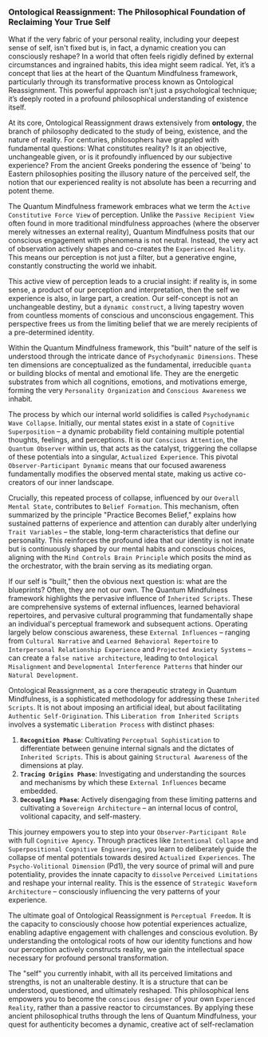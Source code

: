 ### Ontological Reassignment: The Philosophical Foundation of Reclaiming Your True Self

What if the very fabric of your personal reality, including your deepest sense of self, isn't fixed but is, in fact, a dynamic creation you can consciously reshape? In a world that often feels rigidly defined by external circumstances and ingrained habits, this idea might seem radical. Yet, it’s a concept that lies at the heart of the Quantum Mindfulness framework, particularly through its transformative process known as Ontological Reassignment. This powerful approach isn't just a psychological technique; it’s deeply rooted in a profound philosophical understanding of existence itself.

At its core, Ontological Reassignment draws extensively from **ontology**, the branch of philosophy dedicated to the study of being, existence, and the nature of reality. For centuries, philosophers have grappled with fundamental questions: What constitutes reality? Is it an objective, unchangeable given, or is it profoundly influenced by our subjective experience? From the ancient Greeks pondering the essence of 'being' to Eastern philosophies positing the illusory nature of the perceived self, the notion that our experienced reality is not absolute has been a recurring and potent theme.

The Quantum Mindfulness framework embraces what we term the `Active Constitutive Force View` of perception. Unlike the `Passive Recipient View` often found in more traditional mindfulness approaches (where the observer merely witnesses an external reality), Quantum Mindfulness posits that our conscious engagement with phenomena is not neutral. Instead, the very act of observation actively shapes and co-creates the `Experienced Reality`. This means our perception is not just a filter, but a generative engine, constantly constructing the world we inhabit.

This active view of perception leads to a crucial insight: if reality is, in some sense, a product of our perception and interpretation, then the self we experience is also, in large part, a creation. Our self-concept is not an unchangeable destiny, but a `dynamic construct`, a living tapestry woven from countless moments of conscious and unconscious engagement. This perspective frees us from the limiting belief that we are merely recipients of a pre-determined identity.

Within the Quantum Mindfulness framework, this "built" nature of the self is understood through the intricate dance of `Psychodynamic Dimensions`. These ten dimensions are conceptualized as the fundamental, irreducible `quanta` or building blocks of mental and emotional life. They are the energetic substrates from which all cognitions, emotions, and motivations emerge, forming the very `Personality Organization` and `Conscious Awareness` we inhabit.

The process by which our internal world solidifies is called `Psychodynamic Wave Collapse`. Initially, our mental states exist in a state of `Cognitive Superposition` – a dynamic probability field containing multiple potential thoughts, feelings, and perceptions. It is our `Conscious Attention`, the `Quantum Observer` within us, that acts as the catalyst, triggering the collapse of these potentials into a singular, `Actualized Experience`. This pivotal `Observer-Participant Dynamic` means that our focused awareness fundamentally modifies the observed mental state, making us active co-creators of our inner landscape.

Crucially, this repeated process of collapse, influenced by our `Overall Mental State`, contributes to `Belief Formation`. This mechanism, often summarized by the principle "Practice Becomes Belief," explains how sustained patterns of experience and attention can durably alter underlying `Trait Variables` – the stable, long-term characteristics that define our personality. This reinforces the profound idea that our identity is not innate but is continuously shaped by our mental habits and conscious choices, aligning with the `Mind Controls Brain Principle` which posits the mind as the orchestrator, with the brain serving as its mediating organ.

If our self is "built," then the obvious next question is: what are the blueprints? Often, they are not our own. The Quantum Mindfulness framework highlights the pervasive influence of `Inherited Scripts`. These are comprehensive systems of external influences, learned behavioral repertoires, and pervasive cultural programming that fundamentally shape an individual's perceptual framework and subsequent actions. Operating largely below conscious awareness, these `External Influences` – ranging from `Cultural Narrative` and `Learned Behavioral Repertoire` to `Interpersonal Relationship Experience` and `Projected Anxiety Systems` – can create a `false native architecture`, leading to `Ontological Misalignment` and `Developmental Interference Patterns` that hinder our `Natural Development`.

Ontological Reassignment, as a core therapeutic strategy in Quantum Mindfulness, is a sophisticated methodology for addressing these `Inherited Scripts`. It is not about imposing an artificial ideal, but about facilitating `Authentic Self-Origination`. This `Liberation from Inherited Scripts` involves a systematic `Liberation Process` with distinct phases:
1.  **`Recognition Phase`**: Cultivating `Perceptual Sophistication` to differentiate between genuine internal signals and the dictates of `Inherited Scripts`. This is about gaining `Structural Awareness` of the dimensions at play.
2.  **`Tracing Origins Phase`**: Investigating and understanding the sources and mechanisms by which these `External Influences` became embedded.
3.  **`Decoupling Phase`**: Actively disengaging from these limiting patterns and cultivating a `Sovereign Architecture` – an internal locus of control, volitional capacity, and self-mastery.

This journey empowers you to step into your `Observer-Participant Role` with full `Cognitive Agency`. Through practices like `Intentional Collapse` and `Superpositional Cognitive Engineering`, you learn to deliberately guide the collapse of mental potentials towards desired `Actualized Experiences`. The `Psycho-Volitional Dimension` (Pd1), the very source of primal will and pure potentiality, provides the innate capacity to `dissolve` `Perceived Limitations` and reshape your internal reality. This is the essence of `Strategic Waveform Architecture` – consciously influencing the very patterns of your experience.

The ultimate goal of Ontological Reassignment is `Perceptual Freedom`. It is the capacity to consciously choose how potential experiences actualize, enabling adaptive engagement with challenges and conscious evolution. By understanding the ontological roots of how our identity functions and how our perception actively constructs reality, we gain the intellectual space necessary for profound personal transformation.

The "self" you currently inhabit, with all its perceived limitations and strengths, is not an unalterable destiny. It is a structure that can be understood, questioned, and ultimately reshaped. This philosophical lens empowers you to become the `conscious designer` of your own `Experienced Reality`, rather than a passive reactor to circumstances. By applying these ancient philosophical truths through the lens of Quantum Mindfulness, your quest for authenticity becomes a dynamic, creative act of self-reclamation